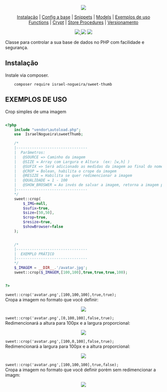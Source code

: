 <p align="center">
    <img src="https://github.com/israel-nogueira/sweet-thumb/blob/ab57c606dcdb2021e7b522aca69d68ca97150168/src/topo_README.png"/>
</p>
<p align="center">
    <a href="#instalação" target="_Self">Instalação</a> |
    <a href="#configurando-a-base" target="_Self">Config a base</a> |
    <a href="#snippets-para-vscode" target="_Self">Snippets</a> |
    <a href="#criando-models" target="_Self">Models</a> |
    <a href="#exemplos-de-uso" target="_Self">Exemplos de uso</a><br>
    <a href="#funções-na-model" target="_Self">Functions</a> |
    <a href="#criptografia" target="_Self">Crypt</a> |
    <a href="#stored-procedures" target="_Self">Store Procedures</a> |
    <a href="#versionamento" target="_Self">Versionamento</a> 
</p>
<p align="center">
    <a href="https://packagist.org/packages/israel-nogueira/sweet-thumb">
        <img src="https://poser.pugx.org/israel-nogueira/sweet-thumb/v/stable.svg">
    </a>
    <a href="https://packagist.org/packages/israel-nogueira/sweet-thumb"><img src="https://poser.pugx.org/israel-nogueira/sweet-thumb/downloads"></a>
    <a href="https://packagist.org/packages/israel-nogueira/sweet-thumb"><img src="https://poser.pugx.org/israel-nogueira/sweet-thumb/license.svg"></a>
</p>

Classe para controlar a sua base de dados no PHP com facilidade e segurança.<br/>


## Instalação

Instale via composer.

```plaintext
    composer require israel-nogueira/sweet-thumb
```

## EXEMPLOS DE USO<br/>

Crop simples de uma imagem
```php

<?php
    include "vendor\autoload.php";
    use  IsraelNogueira\sweetThumb;

    /* 
    |--------------------------------
    |  Parâmetros:
    |   @SOURCE => Caminho da imagem
    |   @SIZE = Array com Largura e Altura  (ex: [w,h] )
    |   @SUFIX => Será adicionado as medidas da imagem ao final do nome (ex: avatar-{w}-{h}-{q}.png)
    |   @CROP = Bolean, habilita o crope da imagem
    |   @RESIZE = Habilita se quer redimencionar a imagem
    |   @QUALIDADE = 1 - 100  
    |   @SHOW_BROSWER = Ao invés de salvar a imagem, retorna a imagem para o browser
    |--------------------------------
    */
    sweet::crop(
        $_IMG=null,
        $sufix=true,
        $size=[50,50],
        $crop=true,
        $resize=true,
        $showBrowser=false
    );


    /* 
    |--------------------------------
    |  EXEMPLO PRÁTICO
    |--------------------------------
    */
    $_IMAGEM = __DIR__.'/avatar.jpg';
    sweet::crop($_IMAGEM,[100,100],true,true,true,100);


?>
```

```sweet::crop('avatar.png',[100,100,100],true,true);```<br> 
Cropa a imagem no formato que você definir:
<p align="center">
    <img src="https://github.com/israel-nogueira/sweet-thumb/blob/97c5a70ea82f0d22d27198dfaa4ce0b70c548c6d/src/01.png"/>
</p>

```sweet::crop('avatar.png',[0,100,100],false,true);```<br> 
Redimencionará a altura para 100px e a largura proporcional:
<p align="center">
    <img src="https://github.com/israel-nogueira/sweet-thumb/blob/97c5a70ea82f0d22d27198dfaa4ce0b70c548c6d/src/02.png"/>
</p>

```sweet::crop('avatar.png',[100,0,100],false,true);```<br>
Redimencionará a largura para 100px e a altura proporcional:
<p align="center">
    <img src="https://github.com/israel-nogueira/sweet-thumb/blob/97c5a70ea82f0d22d27198dfaa4ce0b70c548c6d/src/03.png"/>
</p>

```sweet::crop('avatar.png',[100,100,100],true,false);```<br>
Cropa a imagem no formato que você definir porém sem redimencionar a imagm:
<p align="center">
    <img src="https://github.com/israel-nogueira/sweet-thumb/blob/8af8abdf61d90d31ed4f82bcf2f96c9143cee472/src/04.png"/>
</p>